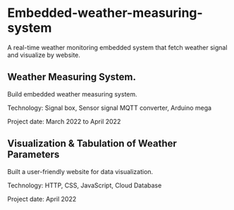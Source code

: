 # Embedded-weather-measuring-system

A real-time weather monitoring embedded system that fetch weather signal and visualize by website.

## Weather Measuring System.

Build embedded weather measuring system.

Technology: Signal box, Sensor signal MQTT converter, Arduino mega

Project date: March 2022 to April 2022

## Visualization & Tabulation of Weather Parameters

Built a user-friendly website for data visualization.

Technology: HTTP, CSS, JavaScript, Cloud Database

Project date: April 2022